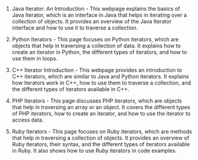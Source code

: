 

1. Java Iterator: An Introduction - This webpage explains the basics of Java Iterator, which is an interface in Java that helps in iterating over a collection of objects. It provides an overview of the Java Iterator interface and how to use it to traverse a collection.

2. Python Iterators - This page focuses on Python iterators, which are objects that help in traversing a collection of data. It explains how to create an iterator in Python, the different types of iterators, and how to use them in loops.

3. C++ Iterator Introduction - This webpage provides an introduction to C++ iterators, which are similar to Java and Python iterators. It explains how iterators work in C++, how to use them to traverse a collection, and the different types of iterators available in C++.

4. PHP Iterators - This page discusses PHP iterators, which are objects that help in traversing an array or an object. It covers the different types of PHP iterators, how to create an iterator, and how to use the iterator to access data.

5. Ruby Iterators - This page focuses on Ruby iterators, which are methods that help in traversing a collection of objects. It provides an overview of Ruby iterators, their syntax, and the different types of iterators available in Ruby. It also shows how to use Ruby iterators in code examples.